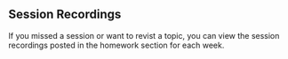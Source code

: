 ## Session Recordings

If you missed a session or want to revist a topic, you can view the session recordings posted in the homework section for each week. 
